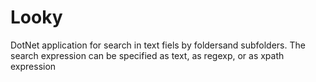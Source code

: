 # Looky

DotNet application for search in text fiels by foldersand subfolders. 
The search expression can be specified as text, as regexp, or as xpath expression
